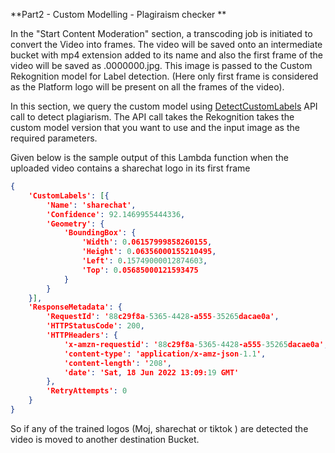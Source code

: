**Part2 - Custom Modelling - Plagiraism checker **

In the "Start Content Moderation" section, a transcoding job is initiated to convert the Video into frames. The video will be saved onto an intermediate bucket with mp4 extension added to its name and also the first frame of the video will be saved as .0000000.jpg. This image is passed to the Custom Rekognition model for Label detection. (Here only first frame is considered as the Platform logo will be present on all the frames of the video).

In this section, we query the custom model using [DetectCustomLabels](https://docs.aws.amazon.com/rekognition/latest/APIReference/API_DetectCustomLabels.html) API call to detect plagiarism.  The API call takes the Rekognition takes the custom model version that you want to use and the input image as the required parameters.

Given below is the sample output of this Lambda function when the uploaded video contains a sharechat logo in its first frame

```json
{
	'CustomLabels': [{
		'Name': 'sharechat',
		'Confidence': 92.1469955444336,
		'Geometry': {
			'BoundingBox': {
				'Width': 0.06157999858260155,
				'Height': 0.06356000155210495,
				'Left': 0.15749000012874603,
				'Top': 0.05685000121593475
			}
		}
	}],
	'ResponseMetadata': {
		'RequestId': '88c29f8a-5365-4428-a555-35265dacae0a',
		'HTTPStatusCode': 200,
		'HTTPHeaders': {
			'x-amzn-requestid': '88c29f8a-5365-4428-a555-35265dacae0a',
			'content-type': 'application/x-amz-json-1.1',
			'content-length': '208',
			'date': 'Sat, 18 Jun 2022 13:09:19 GMT'
		},
		'RetryAttempts': 0
	}
}
```

So if any of the trained logos (Moj, sharechat or tiktok ) are detected the video is moved to another destination Bucket.
